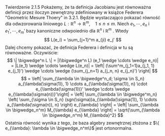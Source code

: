 Twierdzenie 2.1.5
Pokażemy, że ta definicja Jacobianu jest równoważna definicji przez iloczyn zewnętrzny zdefiniowany w książce Federera "Geometric Mesure Thoery" in 3.2.1. Będzie wystaczająco pokazać równość dla odwzorowania liniowego $L: \mathbb{R}^n \rightarrow \mathbb{R}^m, \quad 1 \leq n \leq m$. Niech $e_1, \cdots, e_n$ i $e_1', \cdots, e_m'$ bazy kanoniczne odwpoiednio dla $\mathbb{R}^n$ i $\mathbb{R}^m$ . Wtedy $$
	L(e_i) = \sum_{j=1}^m a_{ji} e_j'
$$
Dalej chcemy pokazać, że definicja Federera i definicja w tu są równoważne. Oczywiście:
$$
	\| \bigwedge^n L \| = |(\bigwedge^n L) (e_1 \wedge \cdots \wedge e_n)| 
	= |L(e_1) \wedge \cdots \wedge L(e_n)| 
	= \left| (\sum^m_{j_1=1}a_{j_1, 1} e_{j_1}') \wedge \cdots \wedge (\sum_{j_n=1} a_{j_n, n} e_{j_n}') \right| 
$$
$$
	= \left| \sum_{\lambda \in \bigwedge^n_d; \sigma \in S_n} a_{\lambda(\sigma(1)), 1} \cdots a_{\lambda(\sigma(1)), n} 
		 \cdot e_{\lambda(\sigma(1))}' \wedge \cdots \wedge e_{\lambda(\sigma(n))}'\right|
	= \left| \sum_{\lambda \in \bigwedge^m_n} \left( \sum_{\sigma \in S_n} (sgn(\sigma))a_{\lambda(\sigma(1)), 1} \cdots a_{\lambda(\sigma(n)), n} \right) e_{\lambda} \right|
	= \left| \sum_{\lambda \in \bigwedge_n^m} M_{\lambda} e_{\lambda} \right| = \sqrt{\sum_{\lambda \in \bigwedge_n^m} M_{\lambda}^2}
$$
Ostatnia równość wynika z tego, że baza algebry zewnętrznej złożona z $\{ e_{\lambda}: \lambda \in \bigwedge_n^m\}$ jest ortonormalna.